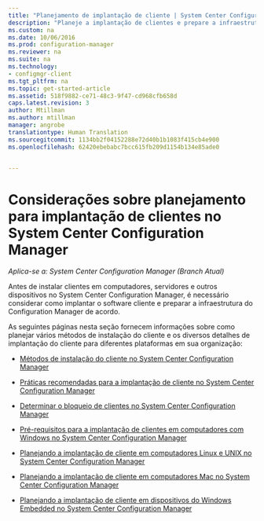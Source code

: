```yaml
---
title: "Planejamento de implantação de cliente | System Center Configuration Manager"
description: "Planeje a implantação de clientes e prepare a infraestrutura no System Center Configuration Manager."
ms.custom: na
ms.date: 10/06/2016
ms.prod: configuration-manager
ms.reviewer: na
ms.suite: na
ms.technology:
- configmgr-client
ms.tgt_pltfrm: na
ms.topic: get-started-article
ms.assetid: 518f9882-ce71-48c3-9f47-cd968cfb658d
caps.latest.revision: 3
author: Mtillman
ms.author: mtillman
manager: angrobe
translationtype: Human Translation
ms.sourcegitcommit: 1134bb2f04152288e72d40b1b1083f415cb4e900
ms.openlocfilehash: 62420ebebabc7bcc615fb209d1154b134e85ade0


---
```

# <a name="planning-considerations-for-deploying-clients-in-system-center-configuration-manager"></a>Considerações sobre planejamento para implantação de clientes no System Center Configuration Manager

*Aplica-se a: System Center Configuration Manager (Branch Atual)*

Antes de instalar clientes em computadores, servidores e outros dispositivos no System Center Configuration Manager, é necessário considerar como implantar o software cliente e preparar a infraestrutura do Configuration Manager de acordo.  

 As seguintes páginas nesta seção fornecem informações sobre como planejar vários métodos de instalação do cliente e os diversos detalhes de implantação do cliente para diferentes plataformas em sua organização:  

-   [Métodos de instalação do cliente no System Center Configuration Manager](../../../../core/clients/deploy/plan/client-installation-methods.md)  

-   [Práticas recomendadas para a implantação de cliente no System Center Configuration Manager](../../../../core/clients/deploy/plan/best-practices-for-client-deployment.md)  

-   [Determinar o bloqueio de clientes no System Center Configuration Manager](../../../../core/clients/deploy/plan/determine-whether-to-block-clients.md)  

-   [Pré-requisitos para a implantação de clientes em computadores com Windows no System Center Configuration Manager](../../../../core/clients/deploy/prerequisites-for-deploying-clients-to-windows-computers.md)  

-   [Planejando a implantação de cliente em computadores Linux e UNIX no System Center Configuration Manager](../../../../core/clients/deploy/plan/planning-for-client-deployment-to-linux-and-unix-computers.md)  

-   [Planejando a implantação de cliente em computadores Mac no System Center Configuration Manager](../../../../core/clients/deploy/plan/planning-for-client-deployment-to-mac-computers.md)  

-   [Planejando a implantação de cliente em dispositivos do Windows Embedded no System Center Configuration Manager](../../../../core/clients/deploy/plan/planning-for-client-deployment-to-windows-embedded-devices.md)  



<!--HONumber=Nov16_HO1-->


